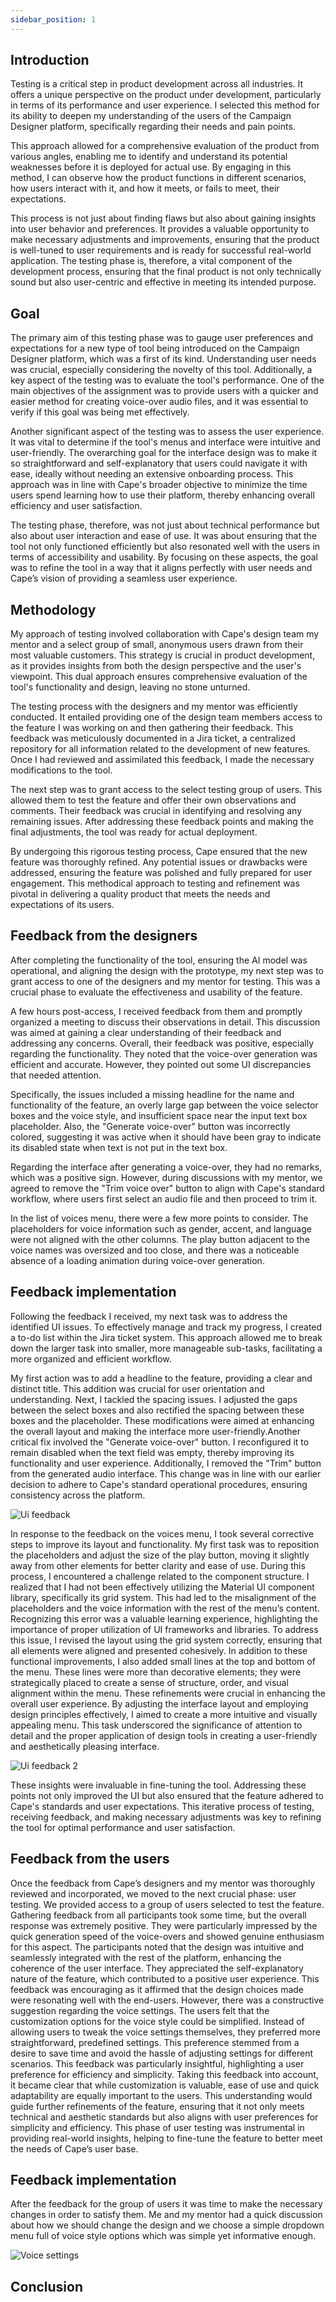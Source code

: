 ```yaml
---
sidebar_position: 1
---
```


## Introduction

Testing is a critical step in product development across all industries. It offers a unique perspective on the product under development, particularly in terms of its performance and user experience. I selected this method for its ability to deepen my understanding of the users of the Campaign Designer platform, specifically regarding their needs and pain points.

This approach allowed for a comprehensive evaluation of the product from various angles, enabling me to identify and understand its potential weaknesses before it is deployed for actual use. By engaging in this method, I can observe how the product functions in different scenarios, how users interact with it, and how it meets, or fails to meet, their expectations.

This process is not just about finding flaws but also about gaining insights into user behavior and preferences. It provides a valuable opportunity to make necessary adjustments and improvements, ensuring that the product is well-tuned to user requirements and is ready for successful real-world application. The testing phase is, therefore, a vital component of the development process, ensuring that the final product is not only technically sound but also user-centric and effective in meeting its intended purpose.

## Goal 

The primary aim of this testing phase was to gauge user preferences and expectations for a new type of tool being introduced on the Campaign Designer platform, which was a first of its kind. Understanding user needs was crucial, especially considering the novelty of this tool. Additionally, a key aspect of the testing was to evaluate the tool's performance. One of the main objectives of the assignment was to provide users with a quicker and easier method for creating voice-over audio files, and it was essential to verify if this goal was being met effectively.

Another significant aspect of the testing was to assess the user experience. It was vital to determine if the tool's menus and interface were intuitive and user-friendly. The overarching goal for the interface design was to make it so straightforward and self-explanatory that users could navigate it with ease, ideally without needing an extensive onboarding process. This approach was in line with Cape's broader objective to minimize the time users spend learning how to use their platform, thereby enhancing overall efficiency and user satisfaction.

The testing phase, therefore, was not just about technical performance but also about user interaction and ease of use. It was about ensuring that the tool not only functioned efficiently but also resonated well with the users in terms of accessibility and usability. By focusing on these aspects, the goal was to refine the tool in a way that it aligns perfectly with user needs and Cape’s vision of providing a seamless user experience.
## Methodology 

My approach of testing involved collaboration with Cape's design team my mentor and a select group of small, anonymous users drawn from their most valuable customers. This strategy is crucial in product development, as it provides insights from both the design perspective and the user's viewpoint. This dual approach ensures comprehensive evaluation of the tool's functionality and design, leaving no stone unturned.

The testing process with the designers and my mentor was efficiently conducted. It entailed providing one of the design team members access to the feature I was working on and then gathering their feedback. This feedback was meticulously documented in a Jira ticket, a centralized repository for all information related to the development of new features. Once I had reviewed and assimilated this feedback, I made the necessary modifications to the tool.

The next step was to grant access to the select testing group of users. This allowed them to test the feature and offer their own observations and comments. Their feedback was crucial in identifying and resolving any remaining issues. After addressing these feedback points and making the final adjustments, the tool was ready for actual deployment.

By undergoing this rigorous testing process, Cape ensured that the new feature was thoroughly refined. Any potential issues or drawbacks were addressed, ensuring the feature was polished and fully prepared for user engagement. This methodical approach to testing and refinement was pivotal in delivering a quality product that meets the needs and expectations of its users.

## Feedback from the designers

After completing the functionality of the tool, ensuring the AI model was operational, and aligning the design with the prototype, my next step was to grant access to one of the designers and my mentor for testing. This was a crucial phase to evaluate the effectiveness and usability of the feature.

A few hours post-access, I received feedback from them and promptly organized a meeting to discuss their observations in detail. This discussion was aimed at gaining a clear understanding of their feedback and addressing any concerns. Overall, their feedback was positive, especially regarding the functionality. They noted that the voice-over generation was efficient and accurate. However, they pointed out some UI discrepancies that needed attention.

Specifically, the issues included a missing headline for the name and functionality of the feature, an overly large gap between the voice selector boxes and the voice style, and insufficient space near the input text box placeholder. Also, the "Generate voice-over" button was incorrectly colored, suggesting it was active when it should have been gray to indicate its disabled state when text is not put in the text box.

Regarding the interface after generating a voice-over, they had no remarks, which was a positive sign. However, during discussions with my mentor, we agreed to remove the "Trim voice over" button to align with Cape's standard workflow, where users first select an audio file and then proceed to trim it.

In the list of voices menu, there were a few more points to consider. The placeholders for voice information such as gender, accent, and language were not aligned with the other columns. The play button adjacent to the voice names was oversized and too close, and there was a noticeable absence of a loading animation during voice-over generation.
## Feedback implementation
Following the feedback I received, my next task was to address the identified UI issues. To effectively manage and track my progress, I created a to-do list within the Jira ticket system. This approach allowed me to break down the larger task into smaller, more manageable sub-tasks, facilitating a more organized and efficient workflow.

My first action was to add a headline to the feature, providing a clear and distinct title. This addition was crucial for user orientation and understanding. Next, I tackled the spacing issues. I adjusted the gaps between the select boxes and also rectified the spacing between these boxes and the placeholder. These modifications were aimed at enhancing the overall layout and making the interface more user-friendly.Another critical fix involved the "Generate voice-over" button. I reconfigured it to remain disabled when the text field was empty, thereby improving its functionality and user experience. Additionally, I removed the "Trim" button from the generated audio interface. This change was in line with our earlier decision to adhere to Cape's standard operational procedures, ensuring consistency across the platform.

![Ui feedback](../img/UiFeedback.svg)

In response to the feedback on the voices menu, I took several corrective steps to improve its layout and functionality. My first task was to reposition the placeholders and adjust the size of the play button, moving it slightly away from other elements for better clarity and ease of use.
During this process, I encountered a challenge related to the component structure. I realized that I had not been effectively utilizing the Material UI component library, specifically its grid system. This had led to the misalignment of the placeholders and the voice information with the rest of the menu’s content. Recognizing this error was a valuable learning experience, highlighting the importance of proper utilization of UI frameworks and libraries.
To address this issue, I revised the layout using the grid system correctly, ensuring that all elements were aligned and presented cohesively. In addition to these functional improvements, I also added small lines at the top and bottom of the menu. These lines were more than decorative elements; they were strategically placed to create a sense of structure, order, and visual alignment within the menu.
These refinements were crucial in enhancing the overall user experience. By adjusting the interface layout and employing design principles effectively, I aimed to create a more intuitive and visually appealing menu. This task underscored the significance of attention to detail and the proper application of design tools in creating a user-friendly and aesthetically pleasing interface.

![Ui feedback 2](../img/voiceMenu.svg)

These insights were invaluable in fine-tuning the tool. Addressing these points not only improved the UI but also ensured that the feature adhered to Cape's standards and user expectations. This iterative process of testing, receiving feedback, and making necessary adjustments was key to refining the tool for optimal performance and user satisfaction.
## Feedback from the users 
Once the feedback from Cape’s designers and my mentor was thoroughly reviewed and incorporated, we moved to the next crucial phase: user testing. We provided access to a group of users selected to test the feature. Gathering feedback from all participants took some time, but the overall response was extremely positive. They were particularly impressed by the quick generation speed of the voice-overs and showed genuine enthusiasm for this aspect.
The participants noted that the design was intuitive and seamlessly integrated with the rest of the platform, enhancing the coherence of the user interface. They appreciated the self-explanatory nature of the feature, which contributed to a positive user experience. This feedback was encouraging as it affirmed that the design choices made were resonating well with the end-users.
However, there was a constructive suggestion regarding the voice settings. The users felt that the customization options for the voice style could be simplified. Instead of allowing users to tweak the voice settings themselves, they preferred more straightforward, predefined settings. This preference stemmed from a desire to save time and avoid the hassle of adjusting settings for different scenarios. This feedback was particularly insightful, highlighting a user preference for efficiency and simplicity.
Taking this feedback into account, it became clear that while customization is valuable, ease of use and quick adaptability are equally important to the users. This understanding would guide further refinements of the feature, ensuring that it not only meets technical and aesthetic standards but also aligns with user preferences for simplicity and efficiency. This phase of user testing was instrumental in providing real-world insights, helping to fine-tune the feature to better meet the needs of Cape’s user base.

## Feedback implementation 

After the feedback for the group of users it was time to make the necessary changes in order to satisfy them. Me and my mentor had a quick discussion about how we should change the design and we choose a simple dropdown menu full of voice style options which was simple yet informative enough. 

![Voice settings](../img/voiceSettings.svg)

## Conclusion